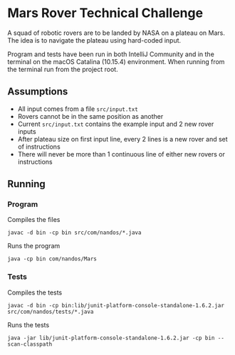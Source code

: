 # Mars Rover Technical Challenge
A squad of robotic rovers are to be landed by NASA on a plateau on Mars. The idea is to navigate the plateau using hard-coded input.

Program and tests have been run in both IntelliJ Community and in the terminal on the macOS Catalina (10.15.4) environment. When running from the terminal run from the project root.

## Assumptions

- All input comes from a file `src/input.txt`
- Rovers cannot be in the same position as another
- Current `src/input.txt` contains the example input and 2 new rover inputs
- After plateau size on first input line, every 2 lines is a new rover and set of instructions
- There will never be more than 1 continuous line of either new rovers or instructions

## Running

### Program
Compiles the files

`javac -d bin -cp bin src/com/nandos/*.java`

Runs the program

`java -cp bin com/nandos/Mars`

### Tests
Compiles the tests

`javac -d bin -cp bin:lib/junit-platform-console-standalone-1.6.2.jar src/com/nandos/tests/*.java`

Runs the tests

`java -jar lib/junit-platform-console-standalone-1.6.2.jar -cp bin --scan-classpath`